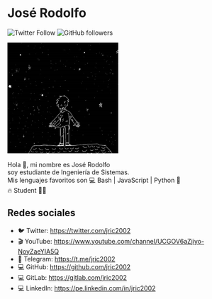 # José Rodolfo
![Twitter Follow](https://img.shields.io/twitter/follow/jric2002?style=social)
![GitHub followers](https://img.shields.io/github/followers/jric2002?label=Jos%C3%A9%20Rodolfo&style=social)
<!-- ![Avatar](https://raw.githubusercontent.com/jric2002/jric2002/master/Avatars/Space.jpg) -->
<img src="https://raw.githubusercontent.com/jric2002/jric2002/master/Avatars/Space.jpg" width="250px" alt="Avatar"/>

Hola 👋, mi nombre es José Rodolfo  
soy estudiante de Ingeniería de Sistemas.  
Mis lenguajes favoritos son 
💻 Bash | JavaScript | Python 📡  
🔥 Student 💚🚀

## Redes sociales
* 🐦 Twitter: https://twitter.com/jric2002
* 🎬 YouTube: https://www.youtube.com/channel/UCGOV6aZjiyo-NoyZaeYIA5Q
* 🚀 Telegram: https://t.me/jric2002
* 💻 GitHub: https://github.com/jric2002
* 💻 GitLab: https://gitlab.com/jric2002
* 💻 LinkedIn: https://pe.linkedin.com/in/jric2002

<!--
**jric2002/jric2002** is a ✨ _special_ ✨ repository because its `README.md` (this file) appears on your GitHub profile.

Here are some ideas to get you started:

- 🔭 I’m currently working on ...
- 🌱 I’m currently learning ...
- 👯 I’m looking to collaborate on ...
- 🤔 I’m looking for help with ...
- 💬 Ask me about ...
- 📫 How to reach me: ...
- 😄 Pronouns: ...
- ⚡ Fun fact: ...
-->
